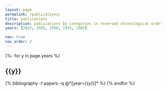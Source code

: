 ```yaml
---
layout: page
permalink: /publications/
title: publications
description: publications by categories in reversed chronological order. generated by jekyll-scholar.
years: [2022, 1956, 1950, 1935, 1905]

nav: true
nav_order: 2
---
```

<!-- _pages/publications.md -->
<div class="publications">

{%- for y in page.years %}
  <h2 class="year">{{y}}</h2>
  {% bibliography -f papers -q @*[year={{y}}]* %}
{% endfor %}

</div>

